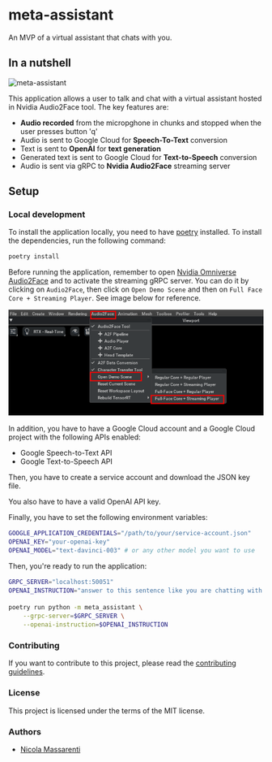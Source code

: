 # meta-assistant

An MVP of a virtual assistant that chats with you.

## In a nutshell

![meta-assistant](docs/head.gif?raw=true "meta-assistant")

This application allows a user to talk and chat with a virtual assistant hosted in Nvidia Audio2Face tool.
The key features are:
* **Audio recorded** from the micropghone in chunks and stopped when the user presses button 'q'
* Audio is sent to Google Cloud for **Speech-To-Text** conversion
* Text is sent to **OpenAI** for **text generation**
* Generated text is sent to Google Cloud for **Text-to-Speech** conversion
* Audio is sent via gRPC to **Nvidia Audio2Face** streaming server

    
## Setup
### Local development
To install the application locally, you need to have [poetry](python-poetry.org) installed. To install the dependencies, run the following command:
```bash
poetry install
```

Before running the application, remember to open [Nvidia Omniverse Audio2Face](https://developer.nvidia.com/omniverse-audio2face) 
and to activate the streaming gRPC server. You can do it by clicking on `Audio2Face`, then click on `Open Demo Scene` and then on 
`Full Face Core + Streaming Player`. See image below for reference.

![](docs/a2f-streaming-setup.png?raw=true "audio2face")

In addition, you have to have a Google Cloud account and a Google Cloud project with the following APIs enabled:
- Google Speech-to-Text API
- Google Text-to-Speech API

Then, you have to create a service account and download the JSON key file. 

You also have to have a valid OpenAI API key.

Finally, you have to set the following environment variables:
```bash
GOOGLE_APPLICATION_CREDENTIALS="/path/to/your/service-account.json"
OPENAI_KEY="your-openai-key"
OPENAI_MODEL="text-davinci-003" # or any other model you want to use
```

Then, you're ready to run the application:
```bash
GRPC_SERVER="localhost:50051"
OPENAI_INSTRUCTION="answer to this sentence like you are chatting with a friend"

poetry run python -m meta_assistant \
    --grpc-server=$GRPC_SERVER \
    --openai-instruction=$OPENAI_INSTRUCTION
```


### Contributing
If you want to contribute to this project, please read the [contributing guidelines](CONTRIBUTING.md).

### License
This project is licensed under the terms of the MIT license.

### Authors
* [Nicola Massarenti](nicolamassarenti.com)
